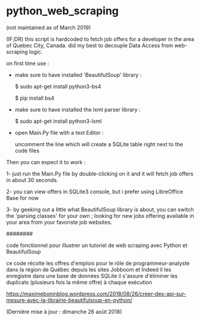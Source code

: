 # python_web_scraping

(not maintained as of March 2019)

(IF;DR)
this script is hardcoded to fetch job offers for a developer in the area of Quebec City, Canada.
did my best to decouple Data Access from web-scraping logic.

on first time use :

* make sure to have installed 'BeautifulSoup' library :

  $ sudo apt-get install python3-bs4
  
  $ pip install bs4

* make sure to have installed the lxml parser library :

   $ sudo apt-get install python3-lxml

* open Main.Py file with a text Editor :

    uncomment the line which will create a SQLite table right next to the code files

Then you can expect it to work :

1- just run the Main.Py file by double-clicking on it and it will fetch job offers in about 30 seconds.

2- you can view offers in SQLite3 console, but i prefer using LibreOffice Base for now

3- by geeking out a little what BeautifulSoup library is about, you can switch the 'parsing classes' for your own ; looking for new jobs offering available in your area from your favoriste job websites.

########

code fonctionnel pour illustrer
un tutoriel de web scraping avec
Python et BeautifulSoup

ce code récolte les offres d'emplois pour le rôle de programmeur-analyste dans la région de Québec depuis les sites Jobboom et Indeed
il les enregistre dans une base de données SQLite
il s'assure d'éliminer les duplicats (plusieurs fois la même offre) à chaque exécution

https://maximeboninblog.wordpress.com/2018/08/26/creer-des-api-sur-mesure-avec-la-librairie-beautifulsoup-en-python/

(Dernière mise à jour : dimanche 26 août 2018)

